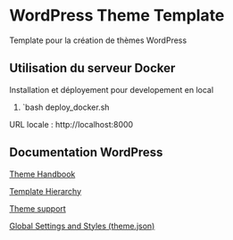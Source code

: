 # WordPress Theme Template

Template pour la création de thèmes WordPress


## Utilisation du serveur Docker

Installation et déployement pour developement en local

1. `bash deploy_docker.sh

URL locale : http://localhost:8000


## Documentation WordPress

[Theme Handbook](https://developer.wordpress.org/themes/getting-started/)

[Template Hierarchy](https://developer.wordpress.org/themes/templates/template-hierarchy/)

[Theme support](https://developer.wordpress.org/reference/functions/add_theme_support/)

[Global Settings and Styles (theme.json)](https://developer.wordpress.org/themes/global-settings-and-styles/)